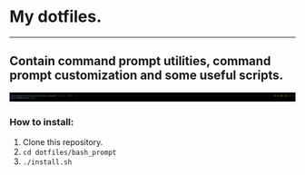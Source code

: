 # My dotfiles. 
* * *
## Contain command prompt utilities, command prompt customization and some useful scripts.
![Bash prompt screenshot](screenshot.png)

### How to install:
1. Clone this repository.
2. `cd dotfiles/bash_prompt`
3. `./install.sh`
